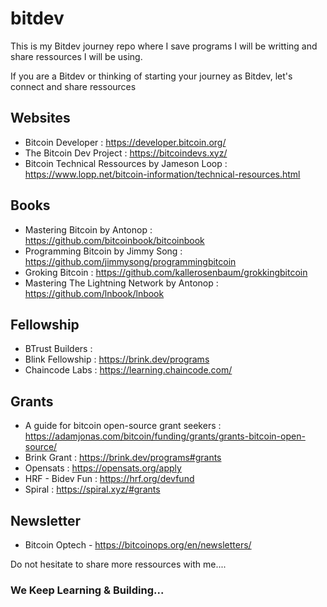 # bitdev

This is my Bitdev journey repo where I save programs I will be writting and share ressources I will be using.

If you are a Bitdev or thinking of starting your journey as Bitdev, let's connect and share ressources

## Websites

- Bitcoin Developer : https://developer.bitcoin.org/
- The Bitcoin Dev Project : https://bitcoindevs.xyz/
- Bitcoin Technical Ressources by Jameson Loop : https://www.lopp.net/bitcoin-information/technical-resources.html

## Books

- Mastering Bitcoin by Antonop : https://github.com/bitcoinbook/bitcoinbook
- Programming Bitcoin by Jimmy Song : https://github.com/jimmysong/programmingbitcoin
- Groking Bitcoin : https://github.com/kallerosenbaum/grokkingbitcoin
- Mastering The Lightning Network by Antonop : https://github.com/lnbook/lnbook

## Fellowship

- BTrust Builders : 
- Blink Fellowship : https://brink.dev/programs
- Chaincode Labs : https://learning.chaincode.com/

## Grants

- A guide for bitcoin open-source grant seekers : https://adamjonas.com/bitcoin/funding/grants/grants-bitcoin-open-source/
- Brink Grant : https://brink.dev/programs#grants
- Opensats : https://opensats.org/apply
- HRF - Bidev Fun : https://hrf.org/devfund
- Spiral : https://spiral.xyz/#grants

## Newsletter

- Bitcoin Optech - https://bitcoinops.org/en/newsletters/

Do not hesitate to share more ressources with me....

### We Keep Learning & Building...
